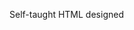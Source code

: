 Self-taught HTML designed
              
 
 
 
      
 
 
                                                                                                                                                                                                                               